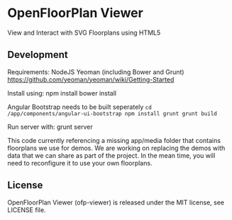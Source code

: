 # OpenFloorPlan Viewer

View and Interact with SVG Floorplans using HTML5


## Development

Requirements:
NodeJS
Yeoman (including Bower and Grunt) https://github.com/yeoman/yeoman/wiki/Getting-Started

Install using:
npm install
bower install

Angular Bootstrap needs to be built seperately
`cd /app/components/angular-ui-bootstrap
npm install
grunt
grunt build`


Run server with:
grunt server

This code currently referencing a missing app/media folder that contains floorplans we use for demos.
We are working on replacing the demos with data that we can share as part of the project.
In the mean time, you will need to reconfigure it to use your own floorplans.

## License

OpenFloorPlan Viewer (ofp-viewer) is released under the MIT license, see LICENSE file.


